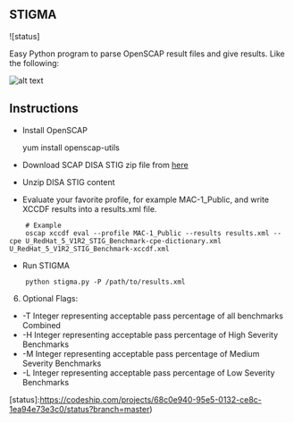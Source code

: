 STIGMA 
-------
![status]

Easy Python program to parse OpenSCAP result files and give results. Like the following:

![alt text][sampleout]

## Instructions

- Install OpenSCAP
    
    yum install openscap-utils

- Download SCAP DISA STIG zip file from [here][0]

- Unzip DISA STIG content

- Evaluate your favorite profile, for example MAC-1_Public, and write XCCDF results into a results.xml file.

```shell
    # Example
    oscap xccdf eval --profile MAC-1_Public --results results.xml --cpe U_RedHat_5_V1R2_STIG_Benchmark-cpe-dictionary.xml U_RedHat_5_V1R2_STIG_Benchmark-xccdf.xml
```

- Run STIGMA

```shell
    python stigma.py -P /path/to/results.xml 
```

6. Optional Flags:
  *  -T Integer representing acceptable pass percentage of all benchmarks Combined
  *  -H Integer representing acceptable pass percentage of High Severity Benchmarks
  *  -M Integer representing acceptable pass percentage of Medium Severity Benchmarks
  *  -L Integer representing acceptable pass percentage of Low Severity Benchmarks









[0]:http://iase.disa.mil/stigs/scap/Pages/index.aspx
[sampleout]:https://raw.githubusercontent.com/nousdefions/STIGMA/master/sample_out.png "Sample Results" 
[status]:https://codeship.com/projects/68c0e940-95e5-0132-ce8c-1ea94e73e3c0/status?branch=master)
